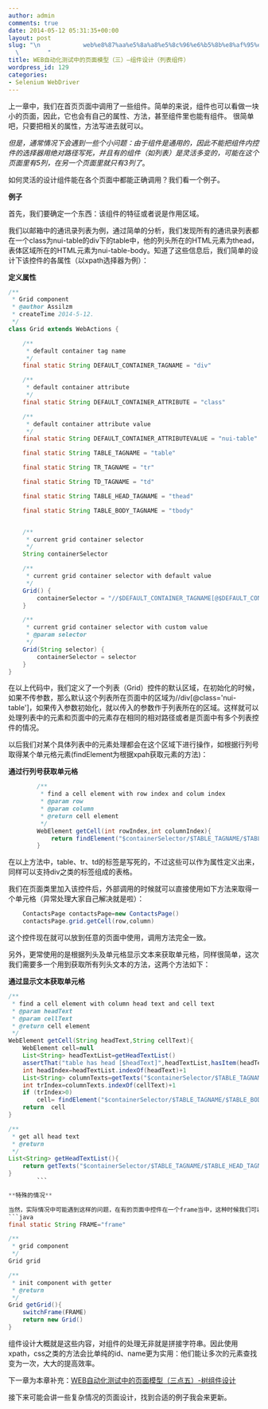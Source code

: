 ```yaml
---
author: admin
comments: true
date: 2014-05-12 05:31:35+00:00
layout: post
slug: "\n            web%e8%87%aa%e5%8a%a8%e5%8c%96%e6%b5%8b%e8%af%95%e4%b8%ad%e7%9a%84%e9%a1%b5%e9%9d%a2%e6%a8%a1%e5%9e%8b%ef%bc%88%e4%b8%89%ef%bc%89-%e7%bb%84%e4%bb%b6%e8%ae%be%e8%ae%a1\n\
  \        "
title: WEB自动化测试中的页面模型（三）–组件设计（列表组件）
wordpress_id: 129
categories:
- Selenium WebDriver
---
```

上一章中，我们在首页页面中调用了一些组件。简单的来说，组件也可以看做一块小的页面，因此，它也会有自己的属性、方法，甚至组件里也能有组件。
很简单吧，只要把相关的属性，方法写进去就可以。

_但是，通常情况下会遇到一些个小问题：由于组件是通用的，因此不能把组件内控件的选择器用绝对路径写死，并且有的组件（如列表）是灵活多变的，可能在这个页面里有5列，在另一个页面里就只有3列了_。

如何灵活的设计组件能在各个页面中都能正确调用？我们看一个例子。

**例子**

首先，我们要确定一个东西：该组件的特征或者说是作用区域。

我们以邮箱中的通讯录列表为例，通过简单的分析，我们发现所有的通讯录列表都在一个class为nui-table的div下的table中，他的列头所在的HTML元素为thead，表体区域所在的HTML元素为nui-table-body。知道了这些信息后，我们简单的设计下该控件的各属性（以xpath选择器为例）：

**定义属性**

```java
/**
 * Grid component
 * @author Assilzm
 * createTime 2014-5-12.
 */
class Grid extends WebActions {

    /**
     * default container tag name
     */
    final static String DEFAULT_CONTAINER_TAGNAME = "div"

    /**
     * default container attribute
     */
    final static String DEFAULT_CONTAINER_ATTRIBUTE = "class"

    /**
     * default container attribute value
     */
    final static String DEFAULT_CONTAINER_ATTRIBUTEVALUE = "nui-table"

    final static String TABLE_TAGNAME = "table"

    final static String TR_TAGNAME = "tr"

    final static String TD_TAGNAME = "td"

    final static String TABLE_HEAD_TAGNAME = "thead"

    final static String TABLE_BODY_TAGNAME = "tbody"


    /**
     * current grid container selector
     */
    String containerSelector

    /**
     * current grid container selector with default value
     */
    Grid() {
        containerSelector = "//$DEFAULT_CONTAINER_TAGNAME[@$DEFAULT_CONTAINER_ATTRIBUTE='$DEFAULT_CONTAINER_ATTRIBUTEVALUE']"
    }

    /**
     * current grid container selector with custom value
     * @param selector
     */
    Grid(String selector) {
        containerSelector = selector
    }
}
```

在以上代码中，我们定义了一个列表（Grid）控件的默认区域，在初始化的时候，如果不传参数，那么默认这个列表所在页面中的区域为//div[@class='nui-table']，如果传入参数初始化，就以传入的参数作于列表所在的区域。这样就可以处理列表中的元素和页面中的元素存在相同的相对路径或者是页面中有多个列表控件的情况。

以后我们对某个具体列表中的元素处理都会在这个区域下进行操作，如根据行列号取得某个单元格元素(findElement为根据xpah获取元素的方法)：

**通过行列号获取单元格**

```java
        /**
         * find a cell element with row index and colum index
         * @param row
         * @param column
         * @return cell element
         */
        WebElement getCell(int rowIndex,int columnIndex){
            return findElement("$containerSelector/$TABLE_TAGNAME/$TABLE_BODY_TAGNAME/$TR_TAGNAME[$rowIndex]/$TD_TAGNAME[$columnIndex]")
        }
```

在以上方法中，table、tr、td的标签是写死的，不过这些可以作为属性定义出来，同样可以支持div之类的标签组成的表格。

我们在页面类里加入该控件后，外部调用的时候就可以直接使用如下方法来取得一个单元格（异常处理大家自己解决就是啦）：

```java
    ContactsPage contactsPage=new ContactsPage()
    contactsPage.grid.getCell(row,column)
```
这个控件现在就可以放到任意的页面中使用，调用方法完全一致。

另外，更常使用的是根据列头及单元格显示文本来获取单元格，同样很简单，这次我们需要多一个用到获取所有列头文本的方法，这两个方法如下：

**通过显示文本获取单元格**

```java
/**
 * find a cell element with column head text and cell text
 * @param headText
 * @param cellText
 * @return cell element
 */
WebElement getCell(String headText,String cellText){
    WebElement cell=null
    List<String> headTextList=getHeadTextList()
    assertThat("table has head [$headText]",headTextList,hasItem(headText))
    int headIndex=headTextList.indexOf(headText)+1
    List<String> columnTexts=getTexts("$containerSelector/$TABLE_TAGNAME/$TABLE_BODY_TAGNAME/$TR_TAGNAME/$TD_TAGNAME[$headIndex]")
    int trIndex=columnTexts.indexOf(cellText)+1
    if (trIndex>0)
        cell= findElement("$containerSelector/$TABLE_TAGNAME/$TABLE_BODY_TAGNAME/$TR_TAGNAME[$trIndex]/$TD_TAGNAME[$headIndex]")
    return  cell
}

/**
 * get all head text
 * @return
 */
List<String> getHeadTextList(){
    return getTexts("$containerSelector/$TABLE_TAGNAME/$TABLE_HEAD_TAGNAME/$TR_TAGNAME/$TD_TAGNAME")
}
        ```

**特殊的情况**

当然，实际情况中可能遇到这样的问题，在有的页面中控件在一个frame当中，这种时候我们可以使用getter方法来初始化控件，如：
```java
final static String FRAME="frame"

/**
 * grid component
 */
Grid grid

/**
 * init component with getter
 * @return
 */
Grid getGrid(){
    switchFrame(FRAME)
    return new Grid()
}
```

组件设计大概就是这些内容，对组件的处理无非就是拼接字符串。因此使用xpath，css之类的方法会比单纯的id、name更为实用：他们能让多次的元素查找变为一次，大大的提高效率。

下一章为本章补充：[WEB自动化测试中的页面模型（三点五）-树组件设计](http://www.assilzm.com/?p=138)

接下来可能会讲一些复杂情况的页面设计，找到合适的例子我会来更新。
